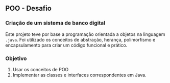## POO - Desafio

### Criação de um sistema de banco digital

Este projeto teve por base a programação orientada a objetos na linguagem `.java`. Foi utilizado os conceitos de abstração, herança, polimorfismo e encapsulamento para criar um código funcional e prático.

### Objetivo
1. Usar os conceitos de POO
2. Implementar as classes e interfaces correspondentes em Java.
